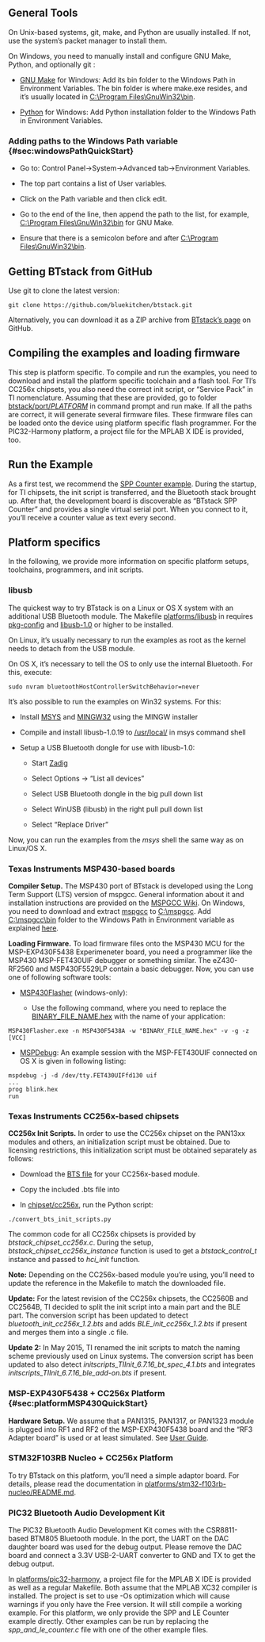 
## General Tools

On Unix-based systems, git, make, and Python are usually installed. If
not, use the system’s packet manager to install them.

On Windows, you need to manually install and configure GNU Make, Python,
and optionally git :

-   [GNU Make](http://gnuwin32.sourceforge.net/packages/make.htm)
    for Windows: Add its bin folder to the Windows Path in Environment
    Variables. The bin folder is where make.exe resides, and it’s
    usually located in [C:\Program Files\GnuWin32\bin]().

-   [Python](http://www.python.org/getit/) for
    Windows: Add Python installation folder to the Windows Path in
    Environment Variables.

### Adding paths to the Windows Path variable {#sec:windowsPathQuickStart}

-   Go to: Control Panel->System->Advanced tab->Environment Variables.

-   The top part contains a list of User variables.

-   Click on the Path variable and then click edit.

-   Go to the end of the line, then append the path to the list, for
    example, [C:\Program Files\GnuWin32\bin]() for GNU Make.

-   Ensure that there is a semicolon before and after [C:\Program Files\GnuWin32\bin]().

## Getting BTstack from GitHub

Use git to clone the latest version:

    git clone https://github.com/bluekitchen/btstack.git
        

Alternatively, you can download it as a ZIP archive from
[BTstack’s page](https://github.com/bluekitchen/btstack/archive/master.zip) on
GitHub.

## Compiling the examples and loading firmware

This step is platform specific. To compile and run the examples, you
need to download and install the platform specific toolchain and a flash
tool. For TI’s CC256x chipsets, you also need the correct init script,
or “Service Pack” in TI nomenclature. Assuming that these are provided,
go to folder [btstack/port/$PLATFORM$]() in command prompt and run make. 
If all the paths are correct, it will generate several firmware files. These firmware files
can be loaded onto the device using platform specific flash programmer.
For the PIC32-Harmony platform, a project file for the MPLAB X IDE is
provided, too.

## Run the Example

As a first test, we recommend the [SPP Counter example](examples/generated/#sec:sppcounterExample). 
During the startup, for TI chipsets, the init
script is transferred, and the Bluetooth stack brought up. After that,
the development board is discoverable as “BTstack SPP Counter” and
provides a single virtual serial port. When you connect to it, you’ll
receive a counter value as text every second.

## Platform specifics

In the following, we provide more information on specific platform
setups, toolchains, programmers, and init scripts.

### libusb

The quickest way to try BTstack is on a Linux or OS X system with an
additional USB Bluetooth module. The Makefile [platforms/libusb]() in requires
[pkg-config](http://www.freedesktop.org/wiki/Software/pkg-config/)
and [libusb-1.0](http://libusb.info) or higher to be
installed.

On Linux, it’s usually necessary to run the examples as root as the
kernel needs to detach from the USB module.

On OS X, it’s necessary to tell the OS to only use the internal
Bluetooth. For this, execute:

    sudo nvram bluetoothHostControllerSwitchBehavior=never

It’s also possible to run the examples on Win32 systems. For this:

-   Install [MSYS](http://www.mingw.org/wiki/msys) and
    [MINGW32](http://www.mingw.org) using the MINGW installer

-   Compile and install libusb-1.0.19 to [/usr/local/]() in msys command
    shell

-   Setup a USB Bluetooth dongle for use with libusb-1.0:

    -   Start [Zadig](http://zadig.akeo.ie)

    -   Select Options -> “List all devices”

    -   Select USB Bluetooth dongle in the big pull down list

    -   Select WinUSB (libusb) in the right pull pull down list

    -   Select “Replace Driver”

Now, you can run the examples from the *msys* shell the same way as on
Linux/OS X.

### Texas Instruments MSP430-based boards

**Compiler Setup.** The MSP430 port of BTstack is developed using the
Long Term Support (LTS) version of mspgcc. General information about it
and installation instructions are provided on the 
[MSPGCC Wiki](http://sourceforge.net/apps/mediawiki/mspgcc/index.php?title=MSPGCC_Wiki).
On Windows, you need to download and extract 
[mspgcc](http://sourceforge.net/projects/mspgcc/files/Windows/mingw32/)
to [C:\mspgcc](). Add [C:\mspgcc\bin]() folder to the Windows Path in Environment 
variable as explained [here](#sec:windowsPathQuickStart).

**Loading Firmware.** To load firmware files onto the MSP430 MCU for the
MSP-EXP430F5438 Experimeneter board, you need a programmer like the
MSP430 MSP-FET430UIF debugger or something similar. The eZ430-RF2560 and
MSP430F5529LP contain a basic debugger. Now, you can use one of
following software tools:

-   [MSP430Flasher](http://processors.wiki.ti.com/index.php/MSP430_Flasher_Command_Line_Programmer)
    (windows-only):

    -   Use the following command, where you need to replace the [BINARY_FILE_NAME.hex]() with
        the name of your application:

<!-- -->

    MSP430Flasher.exe -n MSP430F5438A -w "BINARY_FILE_NAME.hex" -v -g -z [VCC]
           

-   [MSPDebug](http://mspdebug.sourceforge.net/):
    An example session with the MSP-FET430UIF connected on OS X is given
    in following listing:

<!-- -->

    mspdebug -j -d /dev/tty.FET430UIFfd130 uif
    ... 
    prog blink.hex
    run

### Texas Instruments CC256x-based chipsets

**CC256x Init Scripts.** In order to use the CC256x chipset on the
PAN13xx modules and others, an initialization script must be obtained.
Due to licensing restrictions, this initialization script must be
obtained separately as follows:

-   Download the [BTS file](http://processors.wiki.ti.com/index.php/CC256x_Downloads)
    for your CC256x-based module.

-   Copy the included .bts file into

-   In [chipset/cc256x](), run the Python script: 

<!-- -->

    ./convert_bts_init_scripts.py

The common code for all CC256x chipsets is provided by
*btstack_chipset_cc256x.c*. During the setup,
*btstack_chipset_cc256x_instance* function is used to get a
*btstack_control_t* instance and passed to *hci_init* function.

**Note:** Depending on the CC256x-based module you’re using, you’ll need
to update the reference in the Makefile to match the downloaded file.

**Update:** For the latest revision of the CC256x chipsets, the CC2560B
and CC2564B, TI decided to split the init script into a main part and
the BLE part. The conversion script has been updated to detect
*bluetooth_init_cc256x_1.2.bts* and adds *BLE_init_cc256x_1.2.bts*
if present and merges them into a single .c file.

**Update 2:** In May 2015, TI renamed the init scripts to match
the naming scheme previously used on Linux systems. The conversion
script has been updated to also detect *initscripts_TIInit_6.7.16_bt_spec_4.1.bts*
and integrates *initscripts_TIInit_6.7.16_ble_add-on.bts* if present.

### MSP-EXP430F5438 + CC256x Platform {#sec:platformMSP430QuickStart}

**Hardware Setup.** We assume that a PAN1315, PAN1317, or PAN1323 module
is plugged into RF1 and RF2 of the MSP-EXP430F5438 board and the “RF3
Adapter board” is used or at least simulated. See [User
Guide](http://processors.wiki.ti.com/index.php/PAN1315EMK_User_Guide#RF3_Connector).

### STM32F103RB Nucleo + CC256x Platform

To try BTstack on this platform, you’ll need a simple adaptor board. For
details, please read the documentation in [platforms/stm32-f103rb-nucleo/README.md]().

### PIC32 Bluetooth Audio Development Kit

The PIC32 Bluetooth Audio Development Kit comes with the CSR8811-based
BTM805 Bluetooth module. In the port, the UART on the DAC daughter board
was used for the debug output. Please remove the DAC board and connect a
3.3V USB-2-UART converter to GND and TX to get the debug output.

In [platforms/pic32-harmony](), a project file for the MPLAB X IDE 
is provided as well as a regular
Makefile. Both assume that the MPLAB XC32 compiler is installed. The
project is set to use -Os optimization which will cause warnings if you
only have the Free version. It will still compile a working example. For
this platform, we only provide the SPP and LE Counter example directly.
Other examples can be run by replacing the *spp_and_le_counter.c* file
with one of the other example files.
